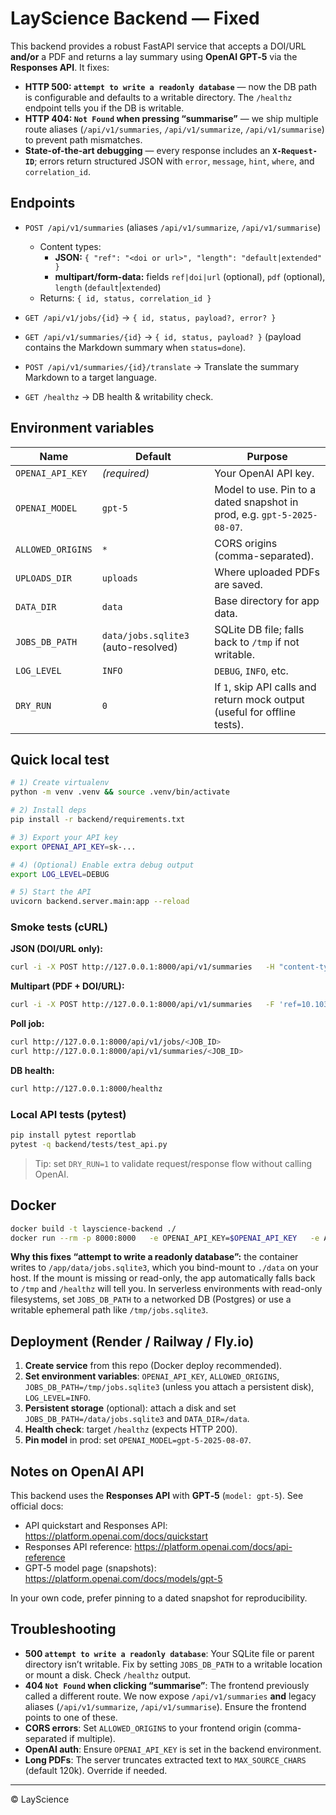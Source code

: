 
# LayScience Backend — Fixed

This backend provides a robust FastAPI service that accepts a DOI/URL **and/or** a PDF and returns a lay summary using **OpenAI GPT‑5** via the **Responses API**. It fixes:

- **HTTP 500: `attempt to write a readonly database`** — now the DB path is configurable and defaults to a writable directory. The `/healthz` endpoint tells you if the DB is writable.
- **HTTP 404: `Not Found` when pressing “summarise”** — we ship multiple route aliases (`/api/v1/summaries`, `/api/v1/summarize`, `/api/v1/summarise`) to prevent path mismatches.
- **State-of-the-art debugging** — every response includes an **`X-Request-ID`**; errors return structured JSON with `error`, `message`, `hint`, `where`, and `correlation_id`.

## Endpoints

- `POST /api/v1/summaries` (aliases `/api/v1/summarize`, `/api/v1/summarise`)
  - Content types:
    - **JSON:** `{ "ref": "<doi or url>", "length": "default|extended" }`
    - **multipart/form-data:** fields `ref|doi|url` (optional), `pdf` (optional), `length` (`default`|`extended`)
  - Returns: `{ id, status, correlation_id }`

- `GET /api/v1/jobs/{id}` → `{ id, status, payload?, error? }`

- `GET /api/v1/summaries/{id}` → `{ id, status, payload? }` (payload contains the Markdown summary when `status=done`).

- `POST /api/v1/summaries/{id}/translate` → Translate the summary Markdown to a target language.

- `GET /healthz` → DB health & writability check.

## Environment variables

| Name | Default | Purpose |
|---|---|---|
| `OPENAI_API_KEY` | *(required)* | Your OpenAI API key. |
| `OPENAI_MODEL` | `gpt-5` | Model to use. Pin to a dated snapshot in prod, e.g. `gpt-5-2025-08-07`. |
| `ALLOWED_ORIGINS` | `*` | CORS origins (comma-separated). |
| `UPLOADS_DIR` | `uploads` | Where uploaded PDFs are saved. |
| `DATA_DIR` | `data` | Base directory for app data. |
| `JOBS_DB_PATH` | `data/jobs.sqlite3` (auto-resolved) | SQLite DB file; falls back to `/tmp` if not writable. |
| `LOG_LEVEL` | `INFO` | `DEBUG`, `INFO`, etc. |
| `DRY_RUN` | `0` | If `1`, skip API calls and return mock output (useful for offline tests). |

## Quick local test

```bash
# 1) Create virtualenv
python -m venv .venv && source .venv/bin/activate

# 2) Install deps
pip install -r backend/requirements.txt

# 3) Export your API key
export OPENAI_API_KEY=sk-...

# 4) (Optional) Enable extra debug output
export LOG_LEVEL=DEBUG

# 5) Start the API
uvicorn backend.server.main:app --reload
```

### Smoke tests (cURL)

**JSON (DOI/URL only):**
```bash
curl -i -X POST http://127.0.0.1:8000/api/v1/summaries   -H "content-type: application/json"   -d '{"ref":"https://arxiv.org/pdf/1706.03762.pdf","length":"default"}'
```

**Multipart (PDF + DOI/URL):**
```bash
curl -i -X POST http://127.0.0.1:8000/api/v1/summaries   -F 'ref=10.1038/nrn3241'   -F 'length=extended'   -F 'pdf=@sample.pdf;type=application/pdf'
```

**Poll job:**
```bash
curl http://127.0.0.1:8000/api/v1/jobs/<JOB_ID>
curl http://127.0.0.1:8000/api/v1/summaries/<JOB_ID>
```

**DB health:**
```bash
curl http://127.0.0.1:8000/healthz
```

### Local API tests (pytest)

```bash
pip install pytest reportlab
pytest -q backend/tests/test_api.py
```

> Tip: set `DRY_RUN=1` to validate request/response flow without calling OpenAI.

## Docker

```bash
docker build -t layscience-backend ./
docker run --rm -p 8000:8000   -e OPENAI_API_KEY=$OPENAI_API_KEY   -e ALLOWED_ORIGINS=http://localhost:3000   -v $PWD/data:/app/data   -v $PWD/uploads:/app/uploads   layscience-backend
```

**Why this fixes “attempt to write a readonly database”:** the container writes to `/app/data/jobs.sqlite3`, which you bind-mount to `./data` on your host. If the mount is missing or read-only, the app automatically falls back to `/tmp` and `/healthz` will tell you. In serverless environments with read-only filesystems, set `JOBS_DB_PATH` to a networked DB (Postgres) or use a writable ephemeral path like `/tmp/jobs.sqlite3`.

## Deployment (Render / Railway / Fly.io)

1. **Create service** from this repo (Docker deploy recommended).
2. **Set environment variables**: `OPENAI_API_KEY`, `ALLOWED_ORIGINS`, `JOBS_DB_PATH=/tmp/jobs.sqlite3` (unless you attach a persistent disk), `LOG_LEVEL=INFO`.
3. **Persistent storage** (optional): attach a disk and set `JOBS_DB_PATH=/data/jobs.sqlite3` and `DATA_DIR=/data`.
4. **Health check**: target `/healthz` (expects HTTP 200).
5. **Pin model** in prod: set `OPENAI_MODEL=gpt-5-2025-08-07`.

## Notes on OpenAI API

This backend uses the **Responses API** with **GPT‑5** (`model: gpt-5`). See official docs:
- API quickstart and Responses API: https://platform.openai.com/docs/quickstart
- Responses API reference: https://platform.openai.com/docs/api-reference
- GPT‑5 model page (snapshots): https://platform.openai.com/docs/models/gpt-5

In your own code, prefer pinning to a dated snapshot for reproducibility.

## Troubleshooting

- **500 `attempt to write a readonly database`**: Your SQLite file or parent directory isn’t writable. Fix by setting `JOBS_DB_PATH` to a writable location or mount a disk. Check `/healthz` output.
- **404 `Not Found` when clicking “summarise”**: The frontend previously called a different route. We now expose `/api/v1/summaries` **and** legacy aliases (`/api/v1/summarize`, `/api/v1/summarise`). Ensure the frontend points to one of these.
- **CORS errors**: Set `ALLOWED_ORIGINS` to your frontend origin (comma-separated if multiple).
- **OpenAI auth**: Ensure `OPENAI_API_KEY` is set in the backend environment.
- **Long PDFs**: The server truncates extracted text to `MAX_SOURCE_CHARS` (default 120k). Override if needed.

---

© LayScience
